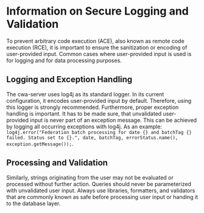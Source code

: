 # Information on Secure Logging and Validation

To prevent arbitrary code execution (ACE), also known as remote code execution (RCE), it is important to ensure the sanitization or encoding of user-provided input.
Common cases where user-provided input is used is for logging and for data processing purposes.

## Logging and Exception Handling

The cwa-server uses log4j as its standard logger. In its current configuration, it encodes user-provided input by default.
Therefore, using this logger is strongly recommended.
Furthermore, proper exception handling is important. It has to be made sure, that unvalidated user-provided input is never part of an exception message.
This can be achieved by logging all occurring exceptions with log4j.
As an example:
`log4j.error("Federation batch processing for date {} and batchTag {} failed. Status set to {}.",
date, batchTag, errorStatus.name(), exception.getMessage());`.


## Processing and Validation

Similarly, strings originating from the user may not be evaluated or processed without further action.
Queries should never be parameterized with unvalidated user input. Always use libraries, formatters, and validators that are commonly known as safe before processing user input or handing it to the database layer.
